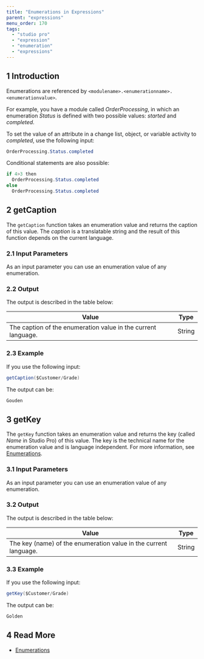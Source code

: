 ```yaml
---
title: "Enumerations in Expressions"
parent: "expressions"
menu_order: 170
tags:
  - "studio pro"
  - "expression"
  - "enumeration"
  - "expressions"
---
```


## 1 Introduction

Enumerations are referenced by `<modulename>.<enumerationname>.<enumerationvalue>`.

For example, you have a module called *OrderProcessing*, in which an enumeration *Status* is defined with two possible values: *started* and *completed*.

To set the value of an attribute in a change list, object, or variable activity to *completed*, use the following input:

```java
OrderProcessing.Status.completed
```

Conditional statements are also possible:

```java
if 4>3 then
  OrderProcessing.Status.completed
else
  OrderProcessing.Status.completed
```

## 2 getCaption

The `getCaption` function takes an enumeration value and returns the caption of this value. The *caption* is a translatable string and the result of this function depends on the current language.

### 2.1 Input Parameters

As an input parameter you can use an enumeration value of any enumeration.

### 2.2 Output

The output is described in the table below:

| Value                                                         | Type   |
| ------------------------------------------------------------- | ------ |
| The caption of the enumeration value in the current language. | String |

### 2.3 Example

If you use the following input:

```java
getCaption($Customer/Grade)
```

The output can be:

```java
Gouden
```

## 3 getKey

The `getKey` function takes an enumeration value and returns the key (called *Name* in Studio Pro) of this value. The key is the technical name for the enumeration value and is language independent. For more information, see [Enumerations](enumerations).

### 3.1 Input Parameters

As an input parameter you can use an enumeration value of any enumeration.

### 3.2 Output

The output is described in the table below:

| Value                                                            | Type   |
| ---------------------------------------------------------------- | ------ |
| The key (name) of the enumeration value in the current language. | String |

### 3.3 Example

If you use the following input:

```java
getKey($Customer/Grade)
```

The output can be:

```java
Golden
```

## 4 Read More

* [Enumerations](enumerations)